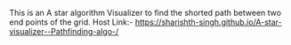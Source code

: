 This is an A star algorithm Visualizer to find the shorted path between two end points of the grid.
Host Link:- https://sharishth-singh.github.io/A-star-visualizer--Pathfinding-algo-/
